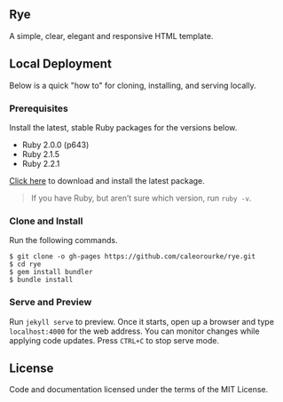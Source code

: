 ## Rye

A simple, clear, elegant and responsive HTML template.

## Local Deployment

Below is a quick "how to" for cloning, installing, and serving locally.

### Prerequisites

Install the latest, stable Ruby packages for the versions below.

* Ruby 2.0.0 (p643)
* Ruby 2.1.5
* Ruby 2.2.1

[Click here](http://www.ruby-lang.org/en/downloads) to download and install the latest package.

> If you have Ruby, but aren’t sure which version, run `ruby -v`.

### Clone and Install

Run the following commands.

```
$ git clone -o gh-pages https://github.com/caleorourke/rye.git
$ cd rye
$ gem install bundler
$ bundle install
```

### Serve and Preview

Run `jekyll serve` to preview. Once it starts, open up a browser and type `localhost:4000` for the web address. You can monitor changes while applying code updates. Press `CTRL+C` to stop serve mode.

## License

Code and documentation licensed under the terms of the MIT License.